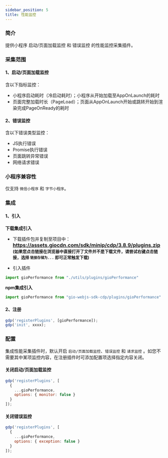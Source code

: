 ```yaml
---
sidebar_position: 5
title: 性能监控
---
```


### 简介

提供小程序 启动/页面加载监控 和 错误监控 的性能监控采集插件。

### 采集范围

#### 1、启动/页面加载监控

含以下指标监控：

- 小程序启动耗时（冷启动耗时）；小程序从开始加载至AppOnLaunch的耗时
- 页面完整加载时长（PageLoad）；页面从AppOnLaunch开始或跳转开始到渲染完成PageOnReady的耗时

#### 2、错误监控

含以下错误类型监控：

- JS执行错误
- Promise执行错误
- 页面跳转异常错误
- 网络请求错误

<!-- #### 3、网络请求监控

含以下内容监控：

- 请求地址
- 请求时长
- 请求错误码 -->

### 小程序兼容性

仅支持 `微信小程序` 和 `字节小程序`。

### 集成

#### 1、引入

**下载集成引入**

- 下载插件包并复制至项目中：
**<font size="3"><https://assets.giocdn.com/sdk/minip/cdp/3.8.9/plugins.zip></font>**<br/>
**<font size="2">(如果您点击链接在浏览器中直接打开了文件并不是下载文件，请尝试右键点击链接，选择 `链接存储为...` 即可正常触发下载)</font>**

- 引入插件

```js
import gioPerformance from "./utils/plugins/gioPerformance"
```

**npm集成引入**

```js
import gioPerformance from "gio-webjs-sdk-cdp/plugins/gioPerformance"
```

#### 2、注册

```js
gdp('registerPlugins', [gioPerformance]);
gdp('init', xxxx);
```

### 配置

集成性能采集插件时，默认开启 `启动/页面加载监控`、`错误监控` 和 `请求监控` 。如您不需要其中某项监控内容，在注册插件时可添加配置项选择指定内容关闭。

#### 关闭启动/页面加载监控

```js
gdp('registerPlugins', [
  {
    ...gioPerformance,
    options: { monitor: false }
  }
]);
```

#### 关闭错误监控

```js
gdp('registerPlugins', [
  {
    ...gioPerformance,
    options: { exception: false }
  }
]);
```

<!-- #### 关闭请求监控

```js
gdp('registerPlugins', [
  {
    ...gioPerformance,
    options: { network: false }
  }
]);
```

#### 设置请求监控排除名单

在实际的请求监控当中，可能会需要排除某些域名或接口的请求监控，这时只需要在`network`配置项中添加`exclude`字段，`exclude`值可以是一个域名字符串、一个正则表达式，或者是一个域名字符串和正则表达式组成的数组。

注意，一旦您配置了此项，则认为您开启请求监控。

```js
gdp('registerPlugins', [
  {
    ...gioPerformance,
    options: {
      network: {
        exclude: 'myhost.com'
        // 或 exclude: /myhost.com/gi
        // 或 exclude: ['myhost.com', /myhost.com/gi]
      }
    }
  }
]);
```

### 注意

1、如果您对请求监控设置了排除名单，使用纯字符串校验时应尽可能使用长且准确的字符，过短的字符串可能会使得其他请求被误过滤。

2、请求监控强制过滤了Gio上报的请求。 -->
